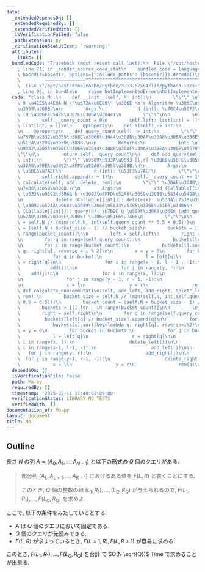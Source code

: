 ```yaml
---
data:
  _extendedDependsOn: []
  _extendedRequiredBy: []
  _extendedVerifiedWith: []
  _isVerificationFailed: false
  _pathExtension: py
  _verificationStatusIcon: ':warning:'
  attributes:
    links: []
  bundledCode: "Traceback (most recent call last):\n  File \"/opt/hostedtoolcache/Python/3.13.5/x64/lib/python3.13/site-packages/onlinejudge_verify/documentation/build.py\"\
    , line 71, in _render_source_code_stat\n    bundled_code = language.bundle(stat.path,\
    \ basedir=basedir, options={'include_paths': [basedir]}).decode()\n          \
    \         ~~~~~~~~~~~~~~~^^^^^^^^^^^^^^^^^^^^^^^^^^^^^^^^^^^^^^^^^^^^^^^^^^^^^^^^^^^^^^^^^^\n\
    \  File \"/opt/hostedtoolcache/Python/3.13.5/x64/lib/python3.13/site-packages/onlinejudge_verify/languages/python.py\"\
    , line 96, in bundle\n    raise NotImplementedError\nNotImplementedError\n"
  code: "class Mo:\n    def __init__(self, N: int):\n        \"\"\" \u7BC4\u56F2\u304C\
    \ 0 \u4EE5\u4E0A N \"\u672A\u6E80\" \u306E Mo's Algorithm \u306E\u6E96\u5099\u3092\
    \u3059\u308B.\n\n        Args:\n            N (int): \u7BC4\u56F2\u306E\u4E0A\u9650\
    \ (N \u306F\u542B\u307E\u306A\u3044)\n        \"\"\"\n\n        self.__N = N\n\
    \        self.__query_count = 0\n        self.left: list[int] = []\n        self.right:\
    \ list[int] = []\n\n    @property\n    def N(self) -> int:\n        return self.__N\n\
    \n    @property\n    def query_count(self) -> int:\n        \"\"\" \u73FE\u5728\
    \u767B\u9332\u3055\u308C\u3066\u3044\u308B\u30AF\u30A8\u30EA\u306E\u6570\u3092\
    \u51FA\u529B\u3059\u308B.\n\n        Returns:\n            int: \u73FE\u5728\u767B\
    \u9332\u3055\u308C\u3066\u3044\u308B\u30AF\u30A8\u30EA\u306E\u6570\n        \"\
    \"\"\n\n        return self.__query_count\n\n    def add_query(self, l: int, r:\
    \ int):\n        \"\"\" \u9589\u533A\u9593 [l,r] \u306B\u5BFE\u3059\u308B\u30AF\
    \u30A8\u30EA\u3092\u8FFD\u52A0\u3059\u308B.\n\n        Args:\n            l (int):\
    \ \u5DE6\u7AEF\n            r (int): \u53F3\u7AEF\n        \"\"\"\n\n        self.left.append(l)\n\
    \        self.right.append(r + 1)\n        self.__query_count += 1\n\n    def\
    \ calculate(self, add, delete, rem):\n        \"\"\" \u30AF\u30A8\u30EA\u3092\u51E6\
    \u7406\u3059\u308B.\n\n        Args:\n            add (Callable[[int]]): add(k):\
    \ \u533A\u9593\u306B k \u3092\u8FFD\u52A0\u3059\u308B\u5834\u5408\u306E\u51E6\u7406\
    \n            delete (Callable[[int]]): delete(k): \u533A\u753B\u304B\u3089 k\
    \ \u3092\u524A\u9664\u3059\u308B\u5834\u5408\u306E\u51E6\u7406\n            rem\
    \ (Callable[[int]]): query(q): \u7B2C q \u30AF\u30A8\u30EA (add_query \u306B\u8FFD\
    \u52A0\u3057\u305F\u9806) \u306E\u51E6\u7406\n        \"\"\"\n\n        bucket_size\
    \ = self.N // (min(self.N, int(self.query_count ** 0.5 + 0.5)))\n        bucket_count\
    \ = (self.N + bucket_size - 1) // bucket_size\n        buckets = [[] for _ in\
    \ range(bucket_count)]\n\n        left = self.left\n        right = self.right\n\
    \n        for q in range(self.query_count):\n            buckets[left[q] // bucket_size].append(q)\n\
    \n        for i in range(bucket_count):\n            buckets[i].sort(key = lambda\
    \ q: right[q], reverse = i % 2)\n\n        x = y = 0\n        for bucket in buckets:\n\
    \            for q in bucket:\n                l = left[q]\n                r\
    \ = right[q]\n\n                for i in range(x - 1, l - 1 , -1):\n         \
    \           add(i)\n\n                for j in range(y, r):\n                \
    \    add(j)\n\n                for i in range(x, l):\n                    delete(i)\n\
    \n                for j in range(y - 1, r - 1, -1):\n                    delete(j)\n\
    \n                x = l\n                y = r\n                rem(q)\n\n   \
    \ def calculate_noncommutative(self, add_left, add_right, delete_left, delete_right,\
    \ rem):\n        bucket_size = self.N // (min(self.N, int(self.query_count **\
    \ 0.5 + 0.5)))\n        bucket_count = (self.N + bucket_size - 1) // bucket_size\n\
    \        buckets = [[] for _ in range(bucket_count)]\n\n        left = self.left\n\
    \        right = self.right\n\n        for q in range(self.query_count):\n   \
    \         buckets[left[q] // bucket_size].append(q)\n\n        for i in range(bucket_count):\n\
    \            buckets[i].sort(key=lambda q: right[q], reverse=i%2)\n\n        x\
    \ = y = 0\n        for bucket in buckets:\n            for q in bucket:\n    \
    \            l = left[q]\n                r = right[q]\n\n                for\
    \ i in range(x, l):\n                    delete_left(i)\n\n                for\
    \ i in range(x-1, l-1, -1):\n                    add_left(i)\n\n             \
    \   for j in range(y, r):\n                    add_right(j)\n\n              \
    \  for j in range(y-1, r-1, -1):\n                    delete_right(j)\n\n    \
    \            x = l\n                y = r\n                rem(q)\n"
  dependsOn: []
  isVerificationFile: false
  path: Mo.py
  requiredBy: []
  timestamp: '2025-05-11 11:48:02+09:00'
  verificationStatus: LIBRARY_NO_TESTS
  verifiedWith: []
documentation_of: Mo.py
layout: document
title: Mo
---
```


## Outline

長さ $N$ の列 $A=(A_0, A_1, \dots, A_{N-1})$ と以下の形式の $Q$ 個のクエリがある.

> 部分列 $(A_L, A_{L+1}, \dots, A_{R-1})$ におけるある値を $F(L,R)$ と書くことにする.
>
> このとき, $Q$ 個の整数の組 $(L_1, R_1), \dots, (L_Q, R_Q)$ が与えられるので, $F(L_1, R_1), \dots, F(L_Q, R_Q)$ を求めよ.

ここで, 以下の条件をみたしているとする.

- $A$ は $Q$ 個のクエリにおいて固定である.
- $Q$ 個のクエリが先読みできる.
- $F(L,R)$ が求まっているとき, $F(L \pm 1, R), F(L, R \pm 1)$ が容易に求める.

このとき, $F(L_1, R_1), \dots, F(L_Q, R_Q)$ を合計
で $O(N \sqrt{Q})$ Time で求めることが出来る.
